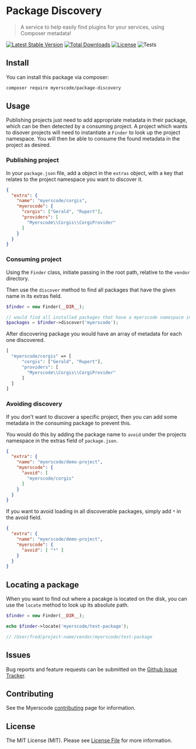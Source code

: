 # Package Discovery
> A service to help easily find plugins for your services, using Composer metadata!

[![Latest Stable Version](https://poser.pugx.org/myerscode/package-discovery/v/stable)](https://packagist.org/packages/myerscode/package-discovery)
[![Total Downloads](https://poser.pugx.org/myerscode/package-discovery/downloads)](https://packagist.org/packages/myerscode/package-discovery)
[![License](https://poser.pugx.org/myerscode/package-discovery/license)](https://packagist.org/packages/myerscode/package-discovery)
![Tests](https://github.com/myerscode/package-discovery/workflows/tests/badge.svg?branch=main)


## Install

You can install this package via composer:

``` bash
composer require myerscode/package-discovery
```

## Usage

Publishing projects just need to add appropriate metadata in their package, which can be then detected by a consuming 
project. A project which wants to disover projects will need to instantiate a `Finder` to look up the project namespace.
You will then be able to consume the found metadata in the project as desired.

### Publishing project

In your `package.json` file, add a object in the `extras` object, with a key that relates to the project namespace you
want to discover it.

```json
{
  "extra": {
    "name": "myerscode/corgis",
    "myerscode": {
      "corgis": ["Gerald", "Rupert"],
      "providers": [
        "Myerscode\\Corgis\\CorgiProvider"
      ]
    }
  }
}
```

### Consuming project

Using the `Finder` class, initiate passing in the root path, relative to the `vendor` directory.

Then use the `discover` method to find all packages that have the given name in its extras field.

```php
$finder = new Finder(__DIR__);

// would find all installed packages that have a myerscode namespace in the extras
$packages = $finder->discover('myerscode');
```

After discovering package you would have an array of metadata for each one discovered.

```php
[
  "myerscode/corgis" => [
      "corgis": ["Gerald", "Rupert"],
      "providers": [
        "Myerscode\\Corgis\\CorgiProvider"
      ]
  ]
]
```

### Avoiding discovery

If you don't want to discover a specific project, then you can add some metadata in the consuming package to prevent this.

You would do this by adding the package name to `avoid` under the projects namespace in the extras field of `package.json`.

```json
{
  "extra": {
    "name": "myerscode/demo-project",
    "myerscode": {
      "avoid": [
        "myerscode/corgis"
      ]
    }
  }
}
```

If you want to avoid loading in all discoverable packages, simply add `*` in the avoid field.

```json
{
  "extra": {
    "name": "myerscode/demo-project",
    "myerscode": {
      "avoid": [ "*" ]
    }
  }
}
```

## Locating a package

When you want to find out where a pacakge is located on the disk, you can use the `locate` method to look up its absolute 
path.

```php 
$finder = new Finder(__DIR__);

echo $finder->locate('myerscode/test-package');

// /User/fred/project-name/vendor/myerscode/test-package
```

## Issues

Bug reports and feature requests can be submitted on the [Github Issue Tracker](https://github.com/myerscode/package-discovery/issues).

## Contributing

See the Myerscode [contributing](https://github.com/myerscode/docs/blob/master/contributing.md) page for information.

## License

The MIT License (MIT). Please see [License File](LICENSE) for more information.
